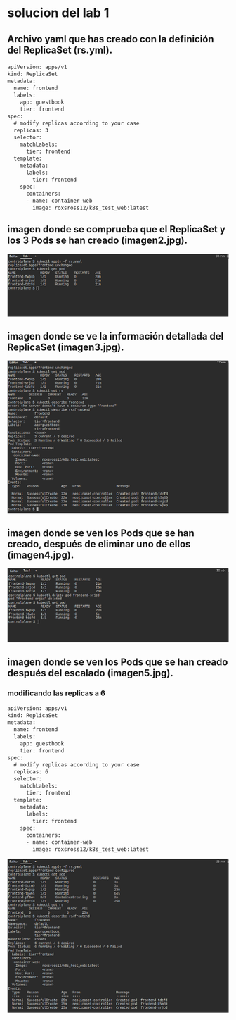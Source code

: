 # solucion del lab 1

## Archivo yaml que has creado con la definición del ReplicaSet (**rs.yml**).

```
apiVersion: apps/v1
kind: ReplicaSet
metadata:
  name: frontend
  labels:
    app: guestbook
    tier: frontend
spec:
  # modify replicas according to your case
  replicas: 3
  selector:
    matchLabels:
      tier: frontend
  template:
    metadata:
      labels:
        tier: frontend
    spec:
      containers:
      - name: container-web
        image: roxsross12/k8s_test_web:latest
```

## imagen donde se comprueba que el ReplicaSet y los 3 Pods se han creado (**imagen2.jpg**).
![](assets/imagen1.png)


## imagen donde se ve la información detallada del ReplicaSet (**imagen3.jpg**).
![](assets/imagen2.png)


## imagen donde se ven los Pods que se han creado, después de eliminar uno de ellos (**imagen4.jpg**).
![](assets/imagen3.png)


## imagen donde se ven los Pods que se han creado después del escalado (**imagen5.jpg**).
### modificando las replicas a 6

```
apiVersion: apps/v1
kind: ReplicaSet
metadata:
  name: frontend
  labels:
    app: guestbook
    tier: frontend
spec:
  # modify replicas according to your case
  replicas: 6
  selector:
    matchLabels:
      tier: frontend
  template:
    metadata:
      labels:
        tier: frontend
    spec:
      containers:
      - name: container-web
        image: roxsross12/k8s_test_web:latest
```

![](assets/imagen4.png)

